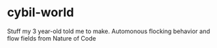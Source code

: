 # cybil-world
Stuff my 3 year-old told me to make. 
Automonous flocking behavior and flow fields from Nature of Code 
